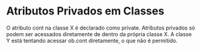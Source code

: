 # Atributos Privados em Classes

O atributo cont na classe X é declarado como private. Atributos privados só podem ser acessados diretamente de dentro da própria classe X. A classe Y está tentando acessar ob.cont diretamente, o que não é permitido.
